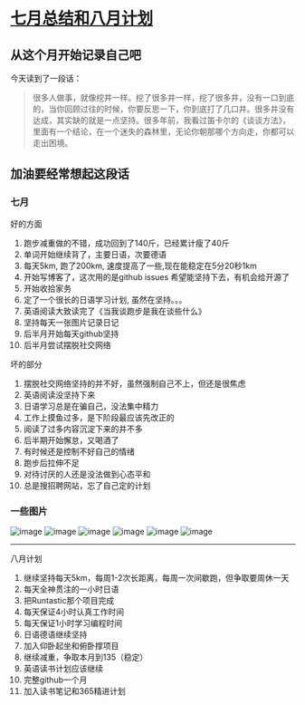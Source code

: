# [七月总结和八月计划](https://github.com/yihong0618/gitblog/issues/14)

## 从这个月开始记录自己吧
今天读到了一段话：

> 很多人做事，就像挖井一样。挖了很多井一样，挖了很多井，没有一口到底的，当你回顾过往的时候，你要反思一下，你到底打了几口井。很多井没有达成，其实缺的就是一点坚持。很多年前，我看过笛卡尔的《谈谈方法》，里面有一个结论，在一个迷失的森林里，无论你朝那哪个方向走，你都可以走出困境。
## 加油要经常想起这段话
### 七月
好的方面
1. 跑步减重做的不错，成功回到了140斤，已经累计瘦了40斤
2. 单词开始继续背了，主要日语，次要德语
3. 每天5km, 跑了200km, 速度提高了一些,现在能稳定在5分20秒1km
4. 开始写博客了，这次用的是github issues 希望能坚持下去，有机会给开源了
5. 开始收拾家务
6. 定了一个很长的日语学习计划, 虽然在坚持。。。
7. 英语阅读大致读完了《当我谈跑步是我在谈些什么》
8. 坚持每天一张图片记录日记
9. 后半月开始每天github坚持
10. 后半月尝试摆脱社交网络

坏的部分
1. 摆脱社交网络坚持的并不好，虽然强制自己不上，但还是很焦虑
2. 英语阅读没坚持下来
3. 日语学习总是在骗自己，没法集中精力
4. 工作上摸鱼过多，是下阶段最应该先改正的
5. 阅读了过多内容沉淀下来的并不多
6. 后半期开始懈怠，又喝酒了
7. 有时候还是控制不好自己的情绪
8. 跑步后拉伸不足
9. 对待讨厌的人还是没法做到心态平和
10. 总是搜招聘网站，忘了自己定的计划
### 一些图片
![image](https://user-images.githubusercontent.com/15976103/62260225-d1f7d780-b443-11e9-8867-f48aedba0a59.png)
![image](https://user-images.githubusercontent.com/15976103/62260346-40d53080-b444-11e9-9049-25c6a5a1c71a.png)
![image](https://user-images.githubusercontent.com/15976103/62260351-45014e00-b444-11e9-9067-57cafaa3b0ab.png)
![image](https://user-images.githubusercontent.com/15976103/62260358-4b8fc580-b444-11e9-95fa-745828d13e80.png)
![image](https://user-images.githubusercontent.com/15976103/62260363-4fbbe300-b444-11e9-8941-f6996fec1890.png)
![image](https://user-images.githubusercontent.com/15976103/62260371-534f6a00-b444-11e9-8314-614c12f4596d.png)




---

八月计划
1. 继续坚持每天5km，每周1-2次长距离，每周一次间歇跑，但争取要周休一天
2. 每天全神贯注的一小时日语
3. 把Runtastic那个项目完成
4. 每天保证4小时认真工作时间
5. 每天保证1小时学习编程时间
6. 日语德语继续坚持
7. 加入仰卧起坐和俯卧撑项目
8. 继续减重，争取本月到135（稳定）
9. 英语读书计划应该继续
10. 完整github一个月
11. 加入读书笔记和365精进计划